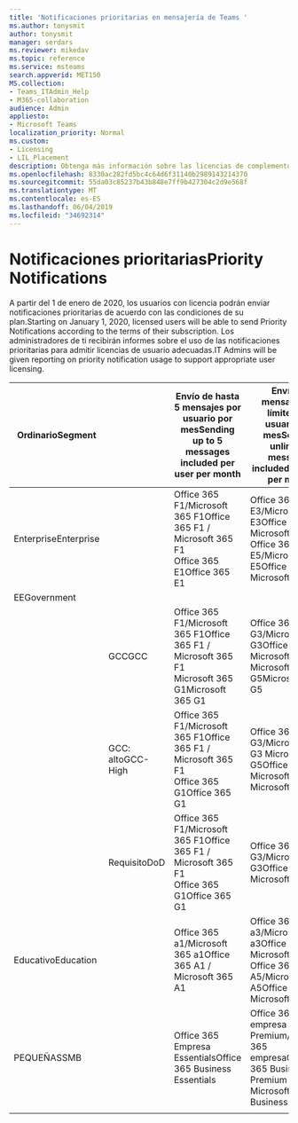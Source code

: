 ```yaml
---
title: 'Notificaciones prioritarias en mensajería de Teams '
ms.author: tonysmit
author: tonysmit
manager: serdars
ms.reviewer: mikedav
ms.topic: reference
ms.service: msteams
search.appverid: MET150
MS.collection:
- Teams_ITAdmin_Help
- M365-collaboration
audience: Admin
appliesto:
- Microsoft Teams
localization_priority: Normal
ms.custom:
- Licensing
- LIL_Placement
description: Obtenga más información sobre las licencias de complementos, las características y cómo comprar para Office 365 ProPlus.
ms.openlocfilehash: 8330ac282fd5bc4c64d6f31140b2989143214370
ms.sourcegitcommit: 55da03c85237b43b848e7ff9b427304c2d9e568f
ms.translationtype: MT
ms.contentlocale: es-ES
ms.lasthandoff: 06/04/2019
ms.locfileid: "34692314"
---
```

# <a name="priority-notifications"></a><span data-ttu-id="80080-103">Notificaciones prioritarias</span><span class="sxs-lookup"><span data-stu-id="80080-103">Priority Notifications</span></span>

<span data-ttu-id="80080-104">A partir del 1 de enero de 2020, los usuarios con licencia podrán enviar notificaciones prioritarias de acuerdo con las condiciones de su plan.</span><span class="sxs-lookup"><span data-stu-id="80080-104">Starting on January 1, 2020, licensed users will be able to send Priority Notifications according to the terms of their subscription.</span></span> <span data-ttu-id="80080-105">Los administradores de ti recibirán informes sobre el uso de las notificaciones prioritarias para admitir licencias de usuario adecuadas.</span><span class="sxs-lookup"><span data-stu-id="80080-105">IT Admins will be given reporting on priority notification usage to support appropriate user licensing.</span></span>

|<span data-ttu-id="80080-106">Ordinario</span><span class="sxs-lookup"><span data-stu-id="80080-106">Segment</span></span>| |<span data-ttu-id="80080-107">Envío de hasta 5 mensajes por usuario por mes</span><span class="sxs-lookup"><span data-stu-id="80080-107">Sending up to 5 messages included per user per month</span></span>| <span data-ttu-id="80080-108">Envío de mensajes sin límites por usuario por mes</span><span class="sxs-lookup"><span data-stu-id="80080-108">Sending unlimited messages included per user per month</span></span>|
|---|---|---|---|
|<span data-ttu-id="80080-109">Enterprise</span><span class="sxs-lookup"><span data-stu-id="80080-109">Enterprise</span></span>|| <span data-ttu-id="80080-110">Office 365 F1/Microsoft 365 F1</span><span class="sxs-lookup"><span data-stu-id="80080-110">Office 365 F1 / Microsoft 365 F1</span></span><br> <span data-ttu-id="80080-111">Office 365 E1</span><span class="sxs-lookup"><span data-stu-id="80080-111">Office 365 E1</span></span> | <span data-ttu-id="80080-112">Office 365 E3/Microsoft 365 E3</span><span class="sxs-lookup"><span data-stu-id="80080-112">Office 365 E3 / Microsoft 365 E3</span></span> <br><span data-ttu-id="80080-113">Office 365 E5/Microsoft 365 E5</span><span class="sxs-lookup"><span data-stu-id="80080-113">Office 365 E5 / Microsoft 365 E5</span></span>
|<span data-ttu-id="80080-114">EE</span><span class="sxs-lookup"><span data-stu-id="80080-114">Government</span></span>| | |
||<span data-ttu-id="80080-115">GCC</span><span class="sxs-lookup"><span data-stu-id="80080-115">GCC</span></span>|<span data-ttu-id="80080-116">Office 365 F1/Microsoft 365 F1</span><span class="sxs-lookup"><span data-stu-id="80080-116">Office 365 F1 / Microsoft 365 F1</span></span><br> <span data-ttu-id="80080-117">Microsoft 365 G1</span><span class="sxs-lookup"><span data-stu-id="80080-117">Microsoft 365 G1</span></span>|<span data-ttu-id="80080-118">Office 365 G3/Microsoft 365 G3</span><span class="sxs-lookup"><span data-stu-id="80080-118">Office 365 G3 / Microsoft 365 G3</span></span> <br> <span data-ttu-id="80080-119">Microsoft 365 G5</span><span class="sxs-lookup"><span data-stu-id="80080-119">Microsoft 365 G5</span></span>|
||<span data-ttu-id="80080-120">GCC: alto</span><span class="sxs-lookup"><span data-stu-id="80080-120">GCC-High</span></span>| <span data-ttu-id="80080-121">Office 365 F1/Microsoft 365 F1</span><span class="sxs-lookup"><span data-stu-id="80080-121">Office 365 F1 / Microsoft 365 F1</span></span><br> <span data-ttu-id="80080-122">Office 365 G1</span><span class="sxs-lookup"><span data-stu-id="80080-122">Office 365 G1</span></span>| <span data-ttu-id="80080-123">Office 365 G3/Microsoft 365 G3 Microsoft 365 G5</span><span class="sxs-lookup"><span data-stu-id="80080-123">Office 365 G3 / Microsoft 365 G3 Microsoft 365 G5</span></span>|
||<span data-ttu-id="80080-124">Requisito</span><span class="sxs-lookup"><span data-stu-id="80080-124">DoD</span></span>| <span data-ttu-id="80080-125">Office 365 F1/Microsoft 365 F1</span><span class="sxs-lookup"><span data-stu-id="80080-125">Office 365 F1 / Microsoft 365 F1</span></span><br><span data-ttu-id="80080-126">Office 365 G1</span><span class="sxs-lookup"><span data-stu-id="80080-126">Office 365 G1</span></span>|<span data-ttu-id="80080-127">Office 365 G3/Microsoft 365 G3</span><span class="sxs-lookup"><span data-stu-id="80080-127">Office 365 G3 / Microsoft 365 G3</span></span>|
|<span data-ttu-id="80080-128">Educativo</span><span class="sxs-lookup"><span data-stu-id="80080-128">Education</span></span>| |<span data-ttu-id="80080-129">Office 365 a1/Microsoft 365 a1</span><span class="sxs-lookup"><span data-stu-id="80080-129">Office 365 A1 / Microsoft 365 A1</span></span>|<span data-ttu-id="80080-130">Office 365 a3/Microsoft 365 a3</span><span class="sxs-lookup"><span data-stu-id="80080-130">Office 365 A3 / Microsoft 365 A3</span></span><br> <span data-ttu-id="80080-131">Office 365 A5/Microsoft 365 A5</span><span class="sxs-lookup"><span data-stu-id="80080-131">Office 365 A5 / Microsoft 365 A5</span></span>
|<span data-ttu-id="80080-132">PEQUEÑAS</span><span class="sxs-lookup"><span data-stu-id="80080-132">SMB</span></span>| |<span data-ttu-id="80080-133">Office 365 Empresa Essentials</span><span class="sxs-lookup"><span data-stu-id="80080-133">Office 365 Business Essentials</span></span>|<span data-ttu-id="80080-134">Office 365 empresa Premium/Microsoft 365 empresa</span><span class="sxs-lookup"><span data-stu-id="80080-134">Office 365 Business Premium / Microsoft 365 Business</span></span>|
|||||
